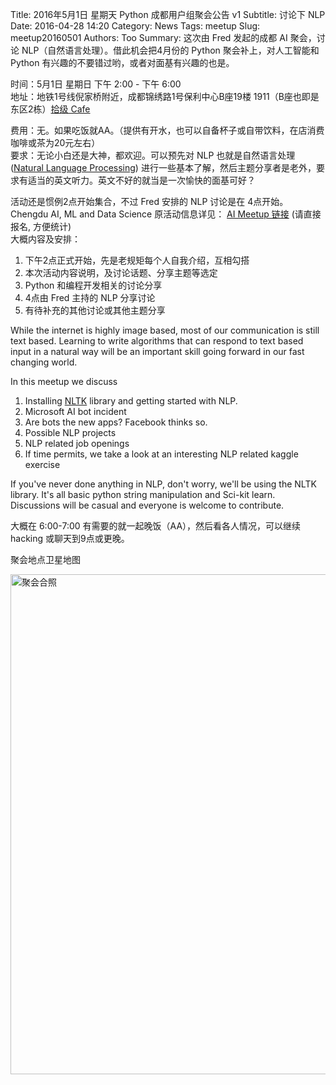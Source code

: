 Title: 2016年5月1日 星期天 Python 成都用户组聚会公告 v1
Subtitle: 讨论下 NLP
Date: 2016-04-28 14:20
Category: News
Tags: meetup
Slug: meetup20160501
Authors: Too
Summary: 这次由 Fred 发起的成都 AI 聚会，讨论 NLP（自然语言处理）。借此机会把4月份的 Python 聚会补上，对人工智能和 Python 有兴趣的不要错过哟，或者对面基有兴趣的也是。

时间：5月1日 星期日 下午 2:00 - 下午 6:00  
地址：地铁1号线倪家桥附近，成都锦绣路1号保利中心B座19楼 1911（B座也即是东区2栋）[拾级 Cafe][1]  

费用：无。如果吃饭就AA。（提供有开水，也可以自备杯子或自带饮料，在店消费咖啡或茶为20元左右）  
要求：无论小白还是大神，都欢迎。可以预先对 NLP 也就是自然语言处理([Natural Language Processing][2]) 进行一些基本了解，然后主题分享者是老外，要求有适当的英文听力。英文不好的就当是一次愉快的面基可好？  

活动还是惯例2点开始集合，不过 Fred 安排的 NLP 讨论是在 4点开始。Chengdu AI, ML and Data Science 原活动信息详见： [AI Meetup 链接][3] (请直接报名, 方便统计)  
大概内容及安排：  
1. 下午2点正式开始，先是老规矩每个人自我介绍，互相勾搭  
2. 本次活动内容说明，及讨论话题、分享主题等选定  
3. Python 和编程开发相关的讨论分享  
4. 4点由 Fred 主持的 NLP 分享讨论  
5. 有待补充的其他讨论或其他主题分享

While the internet is highly image based, most of our communication is still text based. Learning to write algorithms that can respond to text based input in a natural way will be an important skill going forward in our fast changing world. 
  
In this meetup we discuss  
1. Installing [NLTK][4] library and getting started with NLP.  
2. Microsoft AI bot incident  
3. Are bots the new apps? Facebook thinks so.    
4. Possible NLP projects  
5. NLP related job openings  
6. If time permits, we take a look at an interesting NLP related kaggle exercise

If you've never done anything in NLP, don't worry, we'll be using the NLTK library. It's all basic python string manipulation and Sci-kit learn. Discussions will be casual and everyone is welcome to contribute.

大概在 6:00-7:00 有需要的就一起晚饭（AA），然后看各人情况，可以继续 hacking 或聊天到9点或更晚。


聚会地点卫星地图  
<div class=text-center><img src=/img/10f_map.png width=800 alt=聚会合照></div>

[1]:	http://www.dianping.com/shop/57939072
[2]:	https://en.wikipedia.org/wiki/Natural_language_processing
[3]:	http://www.meetup.com/Chengdu-AI-Machine-Learning-Data-Science-meetup/events/230609583/
[4]:	http://www.nltk.org/